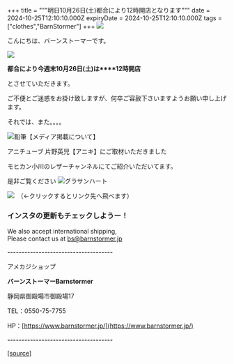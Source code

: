 +++
title = """明日10月26日(土)都合により12時開店となります"""
date = 2024-10-25T12:10:10.000Z
expiryDate = 2024-10-25T12:10:10.000Z
tags = ["clothes","BarnStormer"]
+++
[![](https://stat.ameba.jp/user_images/20231023/16/barnstormer-go/b2/03/p/o0420015015354743273.png)](https://ameblo.jp/barnstormer-go/entry-12825670498.html)

こんにちは、バーンストーマーです。

[![](https://stat.ameba.jp/user_images/20241021/18/barnstormer-go/78/14/p/o0410017015500624528.png)](https://stat.ameba.jp/user_images/20241021/18/barnstormer-go/78/14/p/o0410017015500624528.png)

**都合により今週末10月26日(土)は****12時開店**

とさせていただきます。

ご不便とご迷惑をお掛け致しますが、何卒ご容赦下さいますようお願い申し上げます。

それでは、また。。。。

![鉛筆](https://stat100.ameba.jp/blog/ucs/img/char/char3/519.png)【メディア掲載について】

アニチューブ 片野英児【アニキ】にご取材いただきました

モヒカン小川のレザーチャンネルにてご紹介いただいてます。

是非ご覧ください ![グラサンハート](https://stat100.ameba.jp/blog/ucs/img/char/char3/148.png)

[![](https://stat.ameba.jp/user_images/20230412/16/barnstormer-go/6a/23/p/o0108010815269242493.png)](https://www.instagram.com/barnstormer_daily/)　（←クリックするとリンク先へ飛べます）

### インスタの更新もチェックしようー！

We also accept international shipping,  
Please contact us at bs@barnstormer.jp

**\-------------------------------------**

アメカジショップ

**バーンストーマーBarnstormer**

静岡県御殿場市御殿場17

TEL：0550-75-7755

HP：[https://www.barnstormer.jp/](https://www.barnstormer.jp/)

**\-------------------------------------**

[[source]](https://ameblo.jp/barnstormer-go/entry-12872108948.html)
